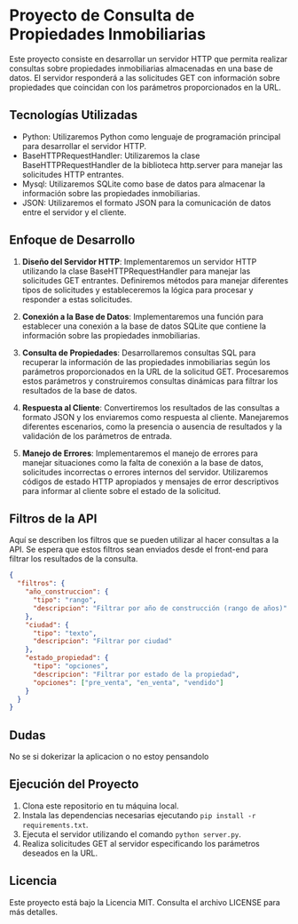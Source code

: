 # Proyecto de Consulta de Propiedades Inmobiliarias

Este proyecto consiste en desarrollar un servidor HTTP que permita realizar consultas sobre propiedades inmobiliarias almacenadas en una base de datos. El servidor responderá a las solicitudes GET con información sobre propiedades que coincidan con los parámetros proporcionados en la URL.

## Tecnologías Utilizadas

- Python: Utilizaremos Python como lenguaje de programación principal para desarrollar el servidor HTTP.
- BaseHTTPRequestHandler: Utilizaremos la clase BaseHTTPRequestHandler de la biblioteca http.server para manejar las solicitudes HTTP entrantes.
- Mysql: Utilizaremos SQLite como base de datos para almacenar la información sobre las propiedades inmobiliarias.
- JSON: Utilizaremos el formato JSON para la comunicación de datos entre el servidor y el cliente.

## Enfoque de Desarrollo

1. **Diseño del Servidor HTTP**: Implementaremos un servidor HTTP utilizando la clase BaseHTTPRequestHandler para manejar las solicitudes GET entrantes. Definiremos métodos para manejar diferentes tipos de solicitudes y estableceremos la lógica para procesar y responder a estas solicitudes.

2. **Conexión a la Base de Datos**: Implementaremos una función para establecer una conexión a la base de datos SQLite que contiene la información sobre las propiedades inmobiliarias.

3. **Consulta de Propiedades**: Desarrollaremos consultas SQL para recuperar la información de las propiedades inmobiliarias según los parámetros proporcionados en la URL de la solicitud GET. Procesaremos estos parámetros y construiremos consultas dinámicas para filtrar los resultados de la base de datos.

4. **Respuesta al Cliente**: Convertiremos los resultados de las consultas a formato JSON y los enviaremos como respuesta al cliente. Manejaremos diferentes escenarios, como la presencia o ausencia de resultados y la validación de los parámetros de entrada.

5. **Manejo de Errores**: Implementaremos el manejo de errores para manejar situaciones como la falta de conexión a la base de datos, solicitudes incorrectas o errores internos del servidor. Utilizaremos códigos de estado HTTP apropiados y mensajes de error descriptivos para informar al cliente sobre el estado de la solicitud.

## Filtros de la API

Aquí se describen los filtros que se pueden utilizar al hacer consultas a la API. Se espera que estos filtros sean enviados desde el front-end para filtrar los resultados de la consulta.

```json
{
  "filtros": {
    "año_construccion": {
      "tipo": "rango",
      "descripcion": "Filtrar por año de construcción (rango de años)"
    },
    "ciudad": {
      "tipo": "texto",
      "descripcion": "Filtrar por ciudad"
    },
    "estado_propiedad": {
      "tipo": "opciones",
      "descripcion": "Filtrar por estado de la propiedad",
      "opciones": ["pre_venta", "en_venta", "vendido"]
    }
  }
}
```
## Dudas

No se si dokerizar la aplicacion o no estoy pensandolo

## Ejecución del Proyecto

1. Clona este repositorio en tu máquina local.
2. Instala las dependencias necesarias ejecutando `pip install -r requirements.txt`.
3. Ejecuta el servidor utilizando el comando `python server.py`.
4. Realiza solicitudes GET al servidor especificando los parámetros deseados en la URL.


## Licencia

Este proyecto está bajo la Licencia MIT. Consulta el archivo LICENSE para más detalles.